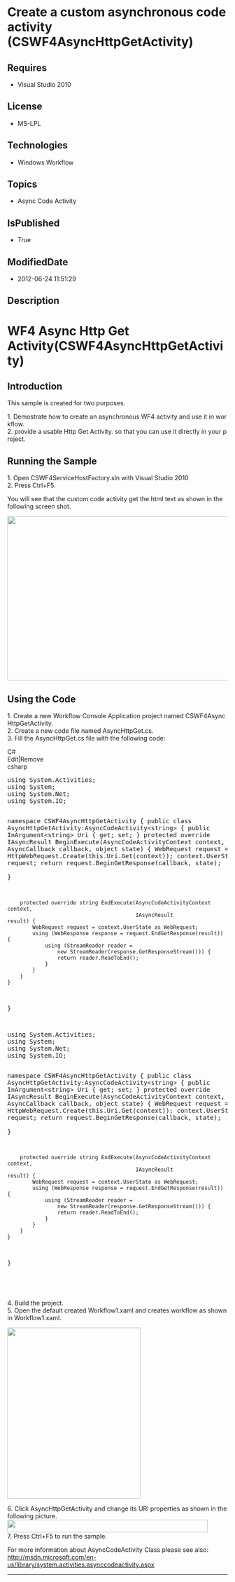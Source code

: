 # Create a custom asynchronous code activity (CSWF4AsyncHttpGetActivity)
## Requires
* Visual Studio 2010
## License
* MS-LPL
## Technologies
* Windows Workflow
## Topics
* Async Code Activity
## IsPublished
* True
## ModifiedDate
* 2012-06-24 11:51:29
## Description

<h1>WF4 Async Http Get Activity(CSWF4AsyncHttpGetActivity)</h1>
<h2>Introduction</h2>
<p class="MsoNormal">This&nbsp;sample&nbsp;is&nbsp;created&nbsp;for&nbsp;two&nbsp;purposes.&nbsp;</p>
<p class="MsoNormal">1.&nbsp;Demostrate&nbsp;how&nbsp;to&nbsp;create&nbsp;an&nbsp;asynchronous&nbsp;WF4&nbsp;activity&nbsp;and&nbsp;use&nbsp;it&nbsp;in&nbsp;workflow.&nbsp;<br>
2.&nbsp;provide&nbsp;a&nbsp;usable&nbsp;Http&nbsp;Get&nbsp;Activity.&nbsp;so&nbsp;that&nbsp;you&nbsp;can&nbsp;use&nbsp;it&nbsp;directly&nbsp;in&nbsp;your&nbsp;project.&nbsp;</p>
<h2>Running the Sample</h2>
<p class="MsoNormal">1.&nbsp;Open&nbsp;CSWF4ServiceHostFactory.sln&nbsp;with&nbsp;Visual&nbsp;Studio&nbsp;2010<br>
2.&nbsp;Press&nbsp;Ctrl&#43;F5.<span style=""> </span></p>
<p class="MsoNormal"><span style="">You will see that the custom code activity get the html text as shown in the following screen shot.
</span></p>
<p class="MsoNormal"><span style=""><img src="/site/view/file/60173/1/image.png" alt="" width="576" height="376" align="middle">
</span><span style=""></span></p>
<h2>Using the Code</h2>
<p class="MsoNormal">1.&nbsp;Create&nbsp;a&nbsp;new&nbsp;Workflow&nbsp;Console&nbsp;Application&nbsp;project&nbsp;named&nbsp;CSWF4AsyncHttpGetActivity.&nbsp;<br>
2.&nbsp;Create&nbsp;a&nbsp;new&nbsp;code&nbsp;file&nbsp;named&nbsp;AsyncHttpGet.cs.&nbsp;<br>
3.&nbsp;Fill&nbsp;the&nbsp;AsyncHttpGet.cs&nbsp;file&nbsp;with&nbsp;the&nbsp;following&nbsp;code:</p>
<div class="scriptcode">
<div class="pluginEditHolder" pluginCommand="mceScriptCode">
<div class="title"><span>C#</span></div>
<div class="pluginLinkHolder"><span class="pluginEditHolderLink">Edit</span>|<span class="pluginRemoveHolderLink">Remove</span>
</div>
<span class="hidden">csharp</span>
<pre class="hidden">
using System.Activities;
using System;
using System.Net;
using System.IO;


namespace CSWF4AsyncHttpGetActivity {
    public class AsyncHttpGetActivity:AsyncCodeActivity&lt;string&gt; {
        public InArgument&lt;string&gt; Uri { get; set; }
        protected override IAsyncResult BeginExecute(AsyncCodeActivityContext context, 
                                                     AsyncCallback            callback, 
                                                     object                   state) {
            WebRequest request = HttpWebRequest.Create(this.Uri.Get(context));
            context.UserState = request;
            return request.BeginGetResponse(callback, state);    
        }


        protected override string EndExecute(AsyncCodeActivityContext context, 
                                             IAsyncResult             result) {
            WebRequest request = context.UserState as WebRequest;
            using (WebResponse response = request.EndGetResponse(result)) {
                using (StreamReader reader = 
                    new StreamReader(response.GetResponseStream())) {
                    return reader.ReadToEnd();
                }
            }
        }
    }
}

</pre>
<pre id="codePreview" class="csharp">
using System.Activities;
using System;
using System.Net;
using System.IO;


namespace CSWF4AsyncHttpGetActivity {
    public class AsyncHttpGetActivity:AsyncCodeActivity&lt;string&gt; {
        public InArgument&lt;string&gt; Uri { get; set; }
        protected override IAsyncResult BeginExecute(AsyncCodeActivityContext context, 
                                                     AsyncCallback            callback, 
                                                     object                   state) {
            WebRequest request = HttpWebRequest.Create(this.Uri.Get(context));
            context.UserState = request;
            return request.BeginGetResponse(callback, state);    
        }


        protected override string EndExecute(AsyncCodeActivityContext context, 
                                             IAsyncResult             result) {
            WebRequest request = context.UserState as WebRequest;
            using (WebResponse response = request.EndGetResponse(result)) {
                using (StreamReader reader = 
                    new StreamReader(response.GetResponseStream())) {
                    return reader.ReadToEnd();
                }
            }
        }
    }
}

</pre>
</div>
</div>
<div class="endscriptcode">&nbsp;</div>
<p class="MsoNormal" style="">4. Build the project.<br>
5<span style="">.</span> Open the default created Workflow1.xaml and create<span style="">s</span> workflow as shown in Workflow1.xaml.<span style="">
</span></p>
<p class="MsoNormal" style=""><span style=""><img src="/site/view/file/60174/1/image.png" alt="" width="305" height="391" align="middle">
</span><span style=""></span></p>
<p class="MsoNormal" style=""><span style="">6. Click <span class="SpellE">AsyncHttpGetActivity</span> and change its URI properties as shown in the following picture.<br>
</span><span style=""><img src="/site/view/file/60175/1/image.png" alt="" width="458" height="29" align="middle">
</span><br>
<span style="">7</span>. Press Ctrl&#43;F5 to run the sample. <span style=""></span></p>
<p class="MsoNormal"><span style="">For more information about <span class="SpellE">
AsyncCodeActivity</span> Class please see also<span class="GramE">:</span><br>
</span><a href="http://msdn.microsoft.com/en-us/library/system.activities.asynccodeactivity.aspx">http://msdn.microsoft.com/en-us/library/system.activities.asynccodeactivity.aspx</a><span style="">
</span></p>
<p class="MsoNormal" style=""></p>
<hr>
<div><a href="http://go.microsoft.com/?linkid=9759640" style="margin-top:3px"><img alt="" src="http://bit.ly/onecodelogo">
</a></div>
